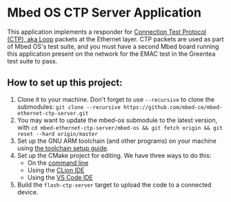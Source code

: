 # Mbed OS CTP Server Application

This application implements a responder for [Connection Test Protocol (CTP), aka Loop](https://wiki.wireshark.org/Loop) packets at the Ethernet layer.  CTP packets are used as part of Mbed OS's test suite, and you must have a second Mbed board running this application present on the network for the EMAC test in the Greentea test suite to pass.

## How to set up this project:

1. Clone it to your machine.  Don't forget to use `--recursive` to clone the submodules: `git clone --recursive https://github.com/mbed-ce/mbed-ethernet-ctp-server.git`
2. You may want to update the mbed-os submodule to the latest version, with `cd mbed-ethernet-ctp-server/mbed-os && git fetch origin && git reset --hard origin/master`
3. Set up the GNU ARM toolchain (and other programs) on your machine using [the toolchain setup guide](https://github.com/mbed-ce/mbed-os/wiki/Toolchain-Setup-Guide).
4. Set up the CMake project for editing.  We have three ways to do this:
    - On the [command line](https://github.com/mbed-ce/mbed-os/wiki/Project-Setup:-Command-Line)
    - Using the [CLion IDE](https://github.com/mbed-ce/mbed-os/wiki/Project-Setup:-CLion)
    - Using the [VS Code IDE](https://github.com/mbed-ce/mbed-os/wiki/Project-Setup:-VS-Code)
5. Build the `flash-ctp-server` target to upload the code to a connected device.
